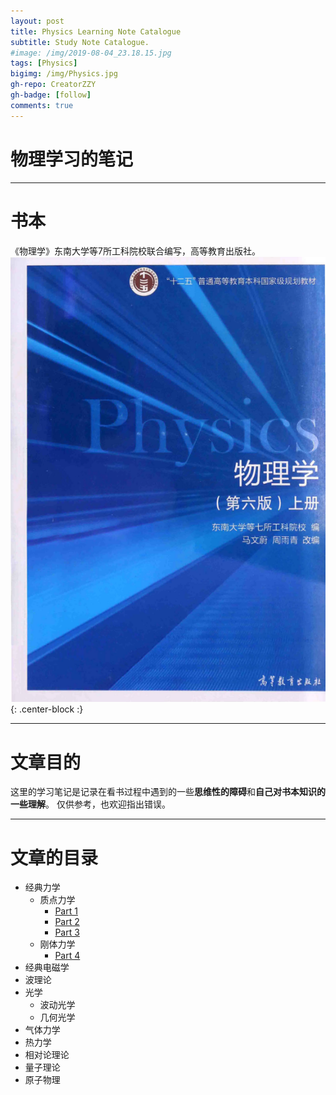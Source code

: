 ```yaml
---
layout: post
title: Physics Learning Note Catalogue
subtitle: Study Note Catalogue.
#image: /img/2019-08-04_23.18.15.jpg
tags: [Physics]
bigimg: /img/Physics.jpg
gh-repo: CreatorZZY
gh-badge: [follow]
comments: true
---
```


物理学习的笔记
===
***

# 书本
《物理学》东南大学等7所工科院校联合编写，高等教育出版社。
![textbook](/img/2019-08-25-Physics-Learning-Catalogue/Physics_textbook.png){: .center-block :}
***

# 文章目的
这里的学习笔记是记录在看书过程中遇到的一些**思维性的障碍**和**自己对书本知识的一些理解**。
仅供参考，也欢迎指出错误。
***

# 文章的目录
* 经典力学
    * 质点力学
        * [Part 1](https://creatorzzy.github.io/2019-08-25-Physics-Learning-Part1/)
        * [Part 2](https://creatorzzy.github.io/2019-08-25-Physics-Learning-Part2/)
        * [Part 3](https://creatorzzy.github.io/2019-08-25-Physics-Learning-Part3/)
    * 刚体力学
        * [Part 4](https://creatorzzy.github.io/2019-08-25-Physics-Learning-Part4/)
* 经典电磁学
* 波理论
* 光学
    * 波动光学
    * 几何光学
* 气体力学
* 热力学
* 相对论理论
* 量子理论
* 原子物理